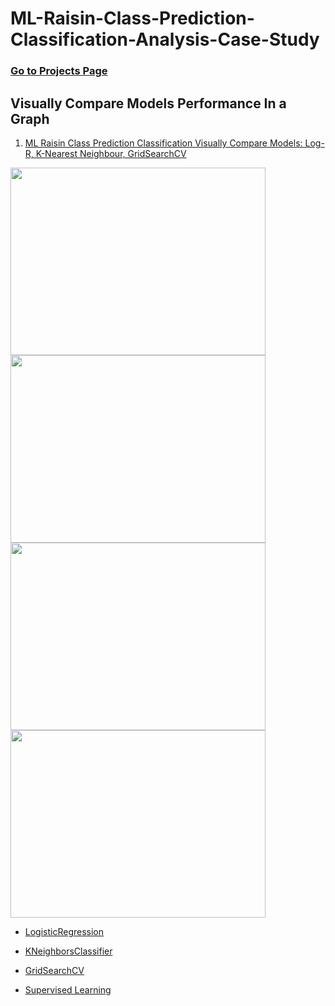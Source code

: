 # ML-Raisin-Class-Prediction-Classification-Analysis-Case-Study

### [Go to Projects Page](https://github.com/celik-muhammed/14CS-Machine-Learning-Case-Study-with-Python/blob/master/README.md)

## Visually Compare Models Performance In a Graph

01. [ML Raisin Class Prediction Classification Visually Compare Models: Log-R, K-Nearest Neighbour, GridSearchCV](./ML-Raisin-Class-Prediction-Classification-Analysis-Case-Study.ipynb)

<img src='https://i.ibb.co/HBwNqjv/download.png' alt='' width=90%, height=300>
<img src='https://i.ibb.co/NVzFgdv/download.png' alt='' width=90%, height=300>

<img src='https://i.ibb.co/VS4g5sS/download.png' alt='' width=90%, height=300>
<img src='https://i.ibb.co/Rg7WNgb/download.png' alt='' width=90%, height=300>

- [LogisticRegression](https://scikit-learn.org/stable/modules/generated/sklearn.linear_model.LogisticRegression.html)
- [KNeighborsClassifier](https://scikit-learn.org/stable/modules/generated/sklearn.neighbors.KNeighborsClassifier.html)
- [GridSearchCV](https://scikit-learn.org/stable/modules/generated/sklearn.model_selection.GridSearchCV.html)

- [Supervised Learning](https://scikit-learn.org/stable/supervised_learning.html)
